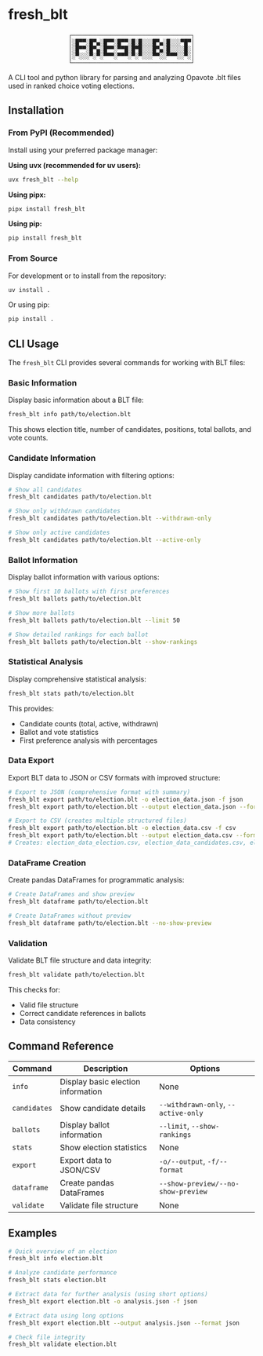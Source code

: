 # fresh_blt

<div align="center">

```
┌──────────────────────────────────┐
│░█▀▀░█▀▄░█▀▀░█▀▀░█░█░░░█▀▄░█░░░▀█▀│
│░█▀▀░█▀▄░█▀▀░▀▀█░█▀█░░░█▀▄░█░░░░█░│
│░▀░░░▀░▀░▀▀▀░▀▀▀░▀░▀░░░▀▀░░▀▀▀░░▀░│
└──────────────────────────────────┘
```

</div>

A CLI tool and python library for parsing and analyzing Opavote .blt files used in ranked choice voting elections.

## Installation

### From PyPI (Recommended)

Install using your preferred package manager:

**Using uvx (recommended for uv users):**
```bash
uvx fresh_blt --help
```

**Using pipx:**
```bash
pipx install fresh_blt
```

**Using pip:**
```bash
pip install fresh_blt
```

### From Source

For development or to install from the repository:

```bash
uv install .
```

Or using pip:
```bash
pip install .
```

## CLI Usage

The `fresh_blt` CLI provides several commands for working with BLT files:

### Basic Information

Display basic information about a BLT file:

```bash
fresh_blt info path/to/election.blt
```

This shows election title, number of candidates, positions, total ballots, and vote counts.

### Candidate Information

Display candidate information with filtering options:

```bash
# Show all candidates
fresh_blt candidates path/to/election.blt

# Show only withdrawn candidates
fresh_blt candidates path/to/election.blt --withdrawn-only

# Show only active candidates
fresh_blt candidates path/to/election.blt --active-only
```

### Ballot Information

Display ballot information with various options:

```bash
# Show first 10 ballots with first preferences
fresh_blt ballots path/to/election.blt

# Show more ballots
fresh_blt ballots path/to/election.blt --limit 50

# Show detailed rankings for each ballot
fresh_blt ballots path/to/election.blt --show-rankings
```

### Statistical Analysis

Display comprehensive statistical analysis:

```bash
fresh_blt stats path/to/election.blt
```

This provides:
- Candidate counts (total, active, withdrawn)
- Ballot and vote statistics
- First preference analysis with percentages

### Data Export

Export BLT data to JSON or CSV formats with improved structure:

```bash
# Export to JSON (comprehensive format with summary)
fresh_blt export path/to/election.blt -o election_data.json -f json
fresh_blt export path/to/election.blt --output election_data.json --format json

# Export to CSV (creates multiple structured files)
fresh_blt export path/to/election.blt -o election_data.csv -f csv
fresh_blt export path/to/election.blt --output election_data.csv --format csv
# Creates: election_data_election.csv, election_data_candidates.csv, election_data_ballots.csv
```

### DataFrame Creation

Create pandas DataFrames for programmatic analysis:

```bash
# Create DataFrames and show preview
fresh_blt dataframe path/to/election.blt

# Create DataFrames without preview
fresh_blt dataframe path/to/election.blt --no-show-preview
```

### Validation

Validate BLT file structure and data integrity:

```bash
fresh_blt validate path/to/election.blt
```

This checks for:
- Valid file structure
- Correct candidate references in ballots
- Data consistency

## Command Reference

| Command | Description | Options |
|---------|-------------|---------|
| `info` | Display basic election information | None |
| `candidates` | Show candidate details | `--withdrawn-only`, `--active-only` |
| `ballots` | Display ballot information | `--limit`, `--show-rankings` |
| `stats` | Show election statistics | None |
| `export` | Export data to JSON/CSV | `-o/--output`, `-f/--format` |
| `dataframe` | Create pandas DataFrames | `--show-preview/--no-show-preview` |
| `validate` | Validate file structure | None |

## Examples

```bash
# Quick overview of an election
fresh_blt info election.blt

# Analyze candidate performance
fresh_blt stats election.blt

# Extract data for further analysis (using short options)
fresh_blt export election.blt -o analysis.json -f json

# Extract data using long options
fresh_blt export election.blt --output analysis.json --format json

# Check file integrity
fresh_blt validate election.blt
```
